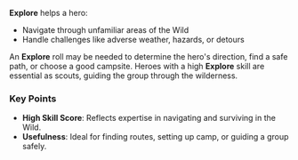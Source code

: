**Explore** helps a hero:

- Navigate through unfamiliar areas of the Wild  
- Handle challenges like adverse weather, hazards, or detours  

An **Explore** roll may be needed to determine the hero's direction, find a safe path, or choose a good campsite. Heroes with a high **Explore** skill are essential as scouts, guiding the group through the wilderness.

### Key Points
- **High Skill Score**: Reflects expertise in navigating and surviving in the Wild.  
- **Usefulness**: Ideal for finding routes, setting up camp, or guiding a group safely.  
